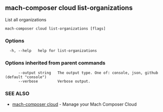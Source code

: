 ## mach-composer cloud list-organizations

List all organizations

```
mach-composer cloud list-organizations [flags]
```

### Options

```
  -h, --help   help for list-organizations
```

### Options inherited from parent commands

```
      --output string   The output type. One of: console, json, github (default "console")
      --verbose         Verbose output.
```

### SEE ALSO

* [mach-composer cloud](mach-composer_cloud.md)	 - Manage your Mach Composer Cloud

